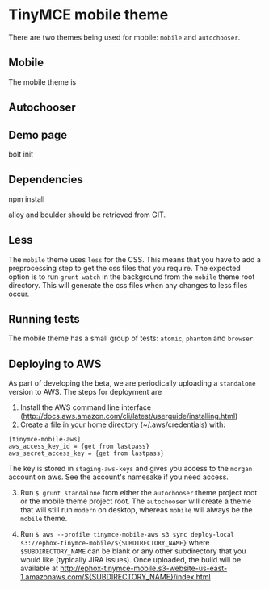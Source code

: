 # TinyMCE mobile theme

There are two themes being used for mobile: `mobile` and `autochooser`. 

## Mobile

The mobile theme is 


## Autochooser



## Demo page

bolt init



## Dependencies

npm install

alloy and boulder should be retrieved from GIT.




## Less

The `mobile` theme uses `less` for the CSS. This means that you have to add a preprocessing step to get the css files that you require. The expected option is to run `grunt watch` in the background from the `mobile` theme root directory. This will generate the css files when any changes to less files occur.

## Running tests

The mobile theme has a small group of tests: `atomic`, `phantom` and `browser`. 

## Deploying to AWS

As part of developing the beta, we are periodically uploading a `standalone` version to AWS. The steps for deployment are

1. Install the AWS command line interface (http://docs.aws.amazon.com/cli/latest/userguide/installing.html)
2. Create a file in your home directory (~/.aws/credentials) with:

```
[tinymce-mobile-aws]
aws_access_key_id = {get from lastpass}
aws_secret_access_key = {get from lastpass}
```

The key is stored in `staging-aws-keys` and gives you access to the `morgan` account on aws. See the account's namesake if you need access.

3. Run `$ grunt standalone` from either the `autochooser` theme project root or the mobile theme project root. The `autochooser` will create a theme that will still run `modern` on desktop, whereas `mobile` will always be the `mobile` theme.

4. Run `$ aws --profile tinymce-mobile-aws s3 sync deploy-local s3://ephox-tinymce-mobile/${SUBDIRECTORY_NAME}` where `$SUBDIRECTORY_NAME` can be blank or any other subdirectory that you would like (typically JIRA issues). Once uploaded, the build will be available at http://ephox-tinymce-mobile.s3-website-us-east-1.amazonaws.com/${SUBDIRECTORY_NAME}/index.html

